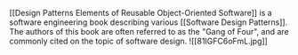 [[Design Patterns Elements of Reusable Object-Oriented Software]] is a software engineering book describing various [[Software Design Patterns]]. The authors of this book are often referred to as the "Gang of Four", and are commonly cited on the topic of software design.
![[81IGFC6oFmL.jpg]]